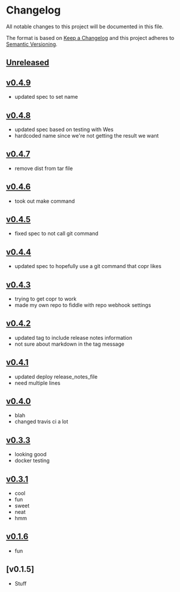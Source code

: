 # Changelog
All notable changes to this project will be documented in this file.

The format is based on [Keep a Changelog](http://keepachangelog.com/en/1.0.0/)
and this project adheres to [Semantic Versioning](http://semver.org/spec/v2.0.0.html).

## [Unreleased]

## [v0.4.9]
- updated spec to set name

## [v0.4.8]
- updated spec based on testing with Wes
- hardcoded name since we're not getting the result we want

## [v0.4.7]
- remove dist from tar file

## [v0.4.6]
- took out make command

## [v0.4.5]
- fixed spec to not call git command

## [v0.4.4]
- updated spec to hopefully use a git command that copr likes

## [v0.4.3]
- trying to get copr to work
- made my own repo to fiddle with repo webhook settings

## [v0.4.2]
- updated tag to include release notes information
- not sure about markdown in the tag message

## [v0.4.1]
- updated deploy release_notes_file
- need multiple lines

## [v0.4.0]
- blah
- changed travis ci a lot

## [v0.3.3]
- looking good
- docker testing

## [v0.3.1]
- cool
- fun
- sweet
- neat
- hmm

## [v0.1.6]
- fun

## [v0.1.5]
- Stuff

[Unreleased]: https://github.com/kcajmagic/testing/compare/v0.4.9...HEAD
[v0.4.9]: https://github.com/kcajmagic/testing/compare/v0.4.8...v0.4.9
[v0.4.8]: https://github.com/kcajmagic/testing/compare/v0.4.7...v0.4.8
[v0.4.7]: https://github.com/kcajmagic/testing/compare/v0.4.6...v0.4.7
[v0.4.6]: https://github.com/kcajmagic/testing/compare/v0.4.5...v0.4.6
[v0.4.5]: https://github.com/kcajmagic/testing/compare/v0.4.4...v0.4.5
[v0.4.4]: https://github.com/kcajmagic/testing/compare/v0.4.3...v0.4.4
[v0.4.3]: https://github.com/kcajmagic/testing/compare/v0.4.2...v0.4.3
[v0.4.2]: https://github.com/kcajmagic/testing/compare/v0.4.1...v0.4.2
[v0.4.1]: https://github.com/kcajmagic/testing/compare/v0.4.0...v0.4.1
[v0.4.0]: https://github.com/kcajmagic/testing/compare/v0.3.3...v0.4.0
[v0.3.3]: https://github.com/kcajmagic/testing/compare/v0.3.3-rc.1...v0.3.3
[v0.3.1]: https://github.com/kcajmagic/testing/compare/v0.3.1-rc.4...v0.3.1
[v0.1.6]: https://github.com/kcajmagic/testing/compare/v0.1.5...v0.1.5
